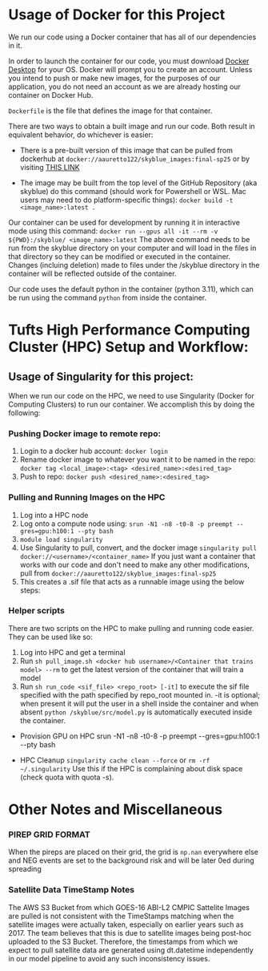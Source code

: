 # Usage of Docker for this Project

We run our code using a Docker container that has all of our dependencies in it. 

In order to launch the container for our code, you must download [Docker Desktop](https://www.docker.com/products/docker-desktop/) for your OS. Docker will prompt you to create an account. Unless you intend to push or make new images, for the purposes of our application, you do not need an account as we are already hosting our container on Docker Hub.

`Dockerfile` is the file that defines the image for that container. 

There are two ways to obtain a built image and run our code. Both result in equivalent behavior, do whichever is easier:

* There is a pre-built version of this image that can be pulled from dockerhub at `docker://aauretto122/skyblue_images:final-sp25` or by visiting [THIS LINK](https://hub.docker.com/layers/aauretto122/skyblue_images/final-sp25/images/sha256-6149057d4328484c580b57be5ec7291643dcad72bb8cf43e2e253c3070688b4e)

* The image may be built from the top level of the GitHub Repository (aka skyblue) do this command (should work for Powershell or WSL. Mac
users may need to do platform-specific things): `docker build -t <image_name>:latest .`

Our container can be used for development by running it in interactive mode using this command: `docker run --gpus all -it --rm -v ${PWD}:/skyblue/ <image_name>:latest`
The above command needs to be run from the skyblue directory on your computer and will load in the files in that directory so they can be modified or executed in the container. Changes (incluing deletion) made to files under the /skyblue directory in the container will be reflected outside of the container.

Our code uses the default python in the container (python 3.11), which can be run using the command `python` from inside the container.

# Tufts High Performance Computing Cluster (HPC) Setup and Workflow:
## Usage of Singularity for this project:
When we run our code on the HPC, we need to use Singularity (Docker for Computing Clusters) to run our container.
We accomplish this by doing the following:

### Pushing Docker image to remote repo:
1) Login to a docker hub account: `docker login`
2) Rename docker image to whatever you want it to be named in the repo: `docker tag <local_image>:<tag> <desired_name>:<desired_tag>`
3) Push to repo: `docker push <desired_name>:<desired_tag>`

### Pulling and Running Images on the HPC
1) Log into a HPC node
2) Log onto a compute node using: `srun -N1 -n8 -t0-8 -p preempt --gres=gpu:h100:1 --pty bash`
3) `module load singularity`
4) Use Singularity to pull, convert, and the docker image
   `singularity pull docker://<username>/<container_name>`
   If you just want a container that works with our code and don't need to make any other
   modifications, pull from `docker://aauretto122/skyblue_images:final-sp25`
5) This creates a .sif file that acts as a runnable image using the below steps:

### Helper scripts
There are two scripts on the HPC to make pulling and running code easier. They can be used like so: 
1) Log into HPC and get a terminal
2) Run `sh pull_image.sh <docker hub username>/<Container that trains model> --rm` 
   to get the latest version of the container that will train a model
3) Run `sh run_code <sif_file> <repo_root> [-it]`
   to execute the sif file specified with the path specified by repo_root mounted in. -it is optional; when present it will put the user in a shell inside the container and when absent `python /skyblue/src/model.py` is automatically executed inside the container. 

* Provision GPU on HPC
srun -N1 -n8 -t0-8 -p preempt --gres=gpu:h100:1 --pty bash

* HPC Cleanup
`singularity cache clean --force`
or
`rm -rf ~/.singularity`
Use this if the HPC is complaining about disk space (check quota with quota -s).

# Other Notes and Miscellaneous 
### PIREP GRID FORMAT ###
When the pireps are placed on their grid, the grid is `np.nan` everywhere else and NEG events are set to the background risk and will be later 0ed during spreading

### Satellite Data TimeStamp Notes

The AWS S3 Bucket from which GOES-16 ABI-L2 CMPIC Sattelite Images are pulled is not consistent with the TimeStamps matching when the satellite images were actually taken,
especially on earlier years such as 2017. The team believes that this is due to satellite images being post-hoc uploaded to the S3 Bucket. Therefore, the timestamps from which we expect to pull satellite data are generated using dt.datetime independently in our model pipeline to avoid any such inconsistency issues.